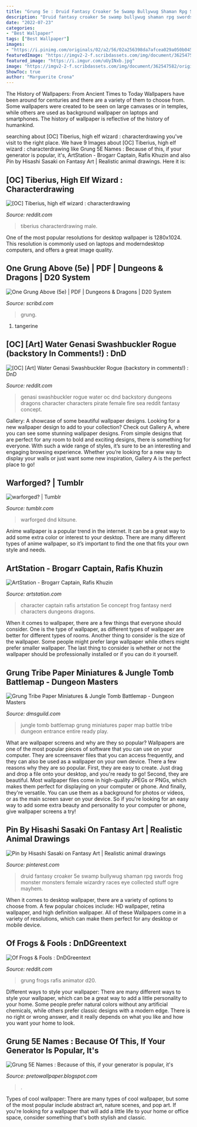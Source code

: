 ```yaml
---
title: "Grung 5e : Druid Fantasy Croaker 5e Swamp Bullywug Shaman Rpg Swords Frog Monster Monsters Female Wizardry Races Eye Collected Stuff Ogre Mayhem"
description: "Druid fantasy croaker 5e swamp bullywug shaman rpg swords frog monster monsters female wizardry races eye collected stuff ogre mayhem"
date: "2022-07-23"
categories:
- "Best Wallpaper"
tags: ["Best Wallpaper"]
images:
- "https://i.pinimg.com/originals/02/a2/56/02a256398da7afcea029a050b045f3ca.png"
featuredImage: "https://imgv2-2-f.scribdassets.com/img/document/362547582/original/707d98d432/1626816586?v=1"
featured_image: "https://i.imgur.com/uUyINxb.jpg"
image: "https://imgv2-2-f.scribdassets.com/img/document/362547582/original/707d98d432/1626816586?v=1"
ShowToc: true
author: "Marguerite Crona"
---
```



The History of Wallpapers: From Ancient Times to Today
Wallpapers have been around for centuries and there are a variety of them to choose from. Some wallpapers were created to be seen on large canvases or in temples, while others are used as background wallpaper on laptops and smartphones. The history of wallpaper is reflective of the history of humankind.

	

		
searching about [OC] Tiberius, high elf wizard : characterdrawing you've visit to the right place. We have 9 Images about [OC] Tiberius, high elf wizard : characterdrawing like Grung 5E Names : Because of this, if your generator is popular, it&#039;s, ArtStation - Brogarr Captain, Rafis Khuzin and also Pin by Hisashi Sasaki on Fantasy Art | Realistic animal drawings. Here it is:
		
    
## [OC] Tiberius, High Elf Wizard : Characterdrawing

<img loading=lazy src="https://preview.redd.it/4f8lpkh5pjh41.jpg?auto=webp&amp;s=fdcc30d00803f316174269f5b3c5ef49b7d8738f" onerror="this.onerror=null;this.src='https://tse3.mm.bing.net/th?id=OIP.yT2DPOEhHcn3RHu1_di_qwHaKa&amp;pid=15.1';" alt="[OC] Tiberius, high elf wizard : characterdrawing">

_Source: reddit.com_

>tiberius characterdrawing male. 

	

One of the most popular resolutions for desktop wallpaper is 1280x1024. This resolution is commonly used on laptops and moderndesktop computers, and offers a great image quality.

    
## One Grung Above (5e) | PDF | Dungeons &amp; Dragons | D20 System

<img loading=lazy src="https://imgv2-2-f.scribdassets.com/img/document/362547582/original/707d98d432/1626816586?v=1" onerror="this.onerror=null;this.src='https://tse4.mm.bing.net/th?id=OIP.dJDN5uCrHKO76EWHA8QB7gHaJ4&amp;pid=15.1';" alt="One Grung Above (5e) | PDF | Dungeons &amp; Dragons | D20 System">

_Source: scribd.com_

>grung. 

	

1. tangerine 

    
## [OC] [Art] Water Genasi Swashbuckler Rogue (backstory In Comments!) : DnD

<img loading=lazy src="https://i.redd.it/0g8mlrtre5e21.jpg" onerror="this.onerror=null;this.src='https://tse1.mm.bing.net/th?id=OIP.ku0mZA8UT0XMRTKRoAmx5gHaJM&amp;pid=15.1';" alt="[OC] [Art] Water Genasi Swashbuckler Rogue (backstory in comments!) : DnD">

_Source: reddit.com_

>genasi swashbuckler rogue water oc dnd backstory dungeons dragons character characters pirate female fire sea reddit fantasy concept. 

	

Gallery: A showcase of some beautiful wallpaper designs.
Looking for a new wallpaper design to add to your collection? Check out Gallery A, where you can see some stunning wallpaper designs. From simple designs that are perfect for any room to bold and exciting designs, there is something for everyone. With such a wide range of styles, it’s sure to be an interesting and engaging browsing experience. Whether you’re looking for a new way to display your walls or just want some new inspiration, Gallery A is the perfect place to go!





	
	
    
## Warforged? | Tumblr

<img loading=lazy src="https://66.media.tumblr.com/a2427bc9dcb0aa8e423857a985bb200f/8fb890bf2429202b-87/s500x750/77fa77941fad5a4b127d3370fdb0b33b052d3fb3.jpg" onerror="this.onerror=null;this.src='https://tse4.mm.bing.net/th?id=OIP.Y3MbImiPoeaYgQH8EOszkAHaKf&amp;pid=15.1';" alt="warforged? | Tumblr">

_Source: tumblr.com_

>warforged dnd kitsune. 

	

Anime wallpaper is a popular trend in the internet. It can be a great way to add some extra color or interest to your desktop. There are many different types of anime wallpaper, so it’s important to find the one that fits your own style and needs.

    
## ArtStation - Brogarr Captain, Rafis Khuzin

<img loading=lazy src="https://cdna.artstation.com/p/assets/images/images/003/567/360/large/rafis-khuzin-brogarrcaptain.jpg?1486830258" onerror="this.onerror=null;this.src='https://tse1.mm.bing.net/th?id=OIP.YqmpYPa2DybtFBsCBgr-7AHaGq&amp;pid=15.1';" alt="ArtStation - Brogarr Captain, Rafis Khuzin">

_Source: artstation.com_

>character captain rafis artstation 5e concept frog fantasy nerd characters dungeons dragons. 

	

When it comes to wallpaper, there are a few things that everyone should consider. One is the type of wallpaper, as different types of wallpaper are better for different types of rooms. Another thing to consider is the size of the wallpaper. Some people might prefer large wallpaper while others might prefer smaller wallpaper. The last thing to consider is whether or not the wallpaper should be professionally installed or if you can do it yourself.

    
## Grung Tribe Paper Miniatures &amp; Jungle Tomb Battlemap - Dungeon Masters

<img loading=lazy src="https://i.imgur.com/uUyINxb.jpg" onerror="this.onerror=null;this.src='https://tse1.mm.bing.net/th?id=OIP.z1TFkFXUFj2gSCWNA8xyUQHaEy&amp;pid=15.1';" alt="Grung Tribe Paper Miniatures &amp; Jungle Tomb Battlemap - Dungeon Masters">

_Source: dmsguild.com_

>jungle tomb battlemap grung miniatures paper map battle tribe dungeon entrance entire ready play. 

	

What are wallpaper screens and why are they so popular?
Wallpapers are one of the most popular pieces of software that you can use on your computer. They are screensaver files that you can access frequently, and they can also be used as a wallpaper on your own device. There a few reasons why they are so popular. First, they are easy to create. Just drag and drop a file onto your desktop, and you're ready to go! Second, they are beautiful. Most wallpaper files come in high-quality JPEGs or PNGs, which makes them perfect for displaying on your computer or phone. And finally, they're versatile. You can use them as a background for photos or videos, or as the main screen saver on your device. So if you're looking for an easy way to add some extra beauty and personality to your computer or phone, give wallpaper screens a try!

    
## Pin By Hisashi Sasaki On Fantasy Art | Realistic Animal Drawings

<img loading=lazy src="https://i.pinimg.com/originals/02/a2/56/02a256398da7afcea029a050b045f3ca.png" onerror="this.onerror=null;this.src='https://tse2.mm.bing.net/th?id=OIP.1dcB9nJDBwHSzO-bZeLsQQHaHN&amp;pid=15.1';" alt="Pin by Hisashi Sasaki on Fantasy Art | Realistic animal drawings">

_Source: pinterest.com_

>druid fantasy croaker 5e swamp bullywug shaman rpg swords frog monster monsters female wizardry races eye collected stuff ogre mayhem. 

	

When it comes to desktop wallpaper, there are a variety of options to choose from. A few popular choices include: HD wallpaper, retina wallpaper, and high definition wallpaper. All of these Wallpapers come in a variety of resolutions, which can make them perfect for any desktop or mobile device. 

    
## Of Frogs &amp; Fools : DnDGreentext

<img loading=lazy src="https://external-preview.redd.it/HBfIJX8nHodZEpSXOy-gYJ1oIAM1PSSIC_jsO-Nv4ck.jpg?auto=webp&amp;s=d4c2e30a28fb095854548fd47a7371ffc3044313" onerror="this.onerror=null;this.src='https://tse3.mm.bing.net/th?id=OIP.Nh7jO-cAnot8MGLQJf6v5wHaGd&amp;pid=15.1';" alt="Of Frogs &amp; Fools : DnDGreentext">

_Source: reddit.com_

>grung frogs rafis animator d20. 

	

Different ways to style your wallpaper:
There are many different ways to style your wallpaper, which can be a great way to add a little personality to your home. Some people prefer natural colors without any artificial chemicals, while others prefer classic designs with a modern edge. There is no right or wrong answer, and it really depends on what you like and how you want your home to look.

    
## Grung 5E Names : Because Of This, If Your Generator Is Popular, It&#039;s

<img loading=lazy src="https://www.enworld.org/attachments/4e3644df-7f1f-48d4-af91-e74580c49b0b-png.123039/" onerror="this.onerror=null;this.src='https://tse2.mm.bing.net/th?id=OIP.hYewyHMKAhNFVZVFkTimkAHaHa&amp;pid=15.1';" alt="Grung 5E Names : Because of this, if your generator is popular, it&#039;s">

_Source: pretowallpaper.blogspot.com_

>. 

	

Types of cool wallpaper:
There are many types of cool wallpaper, but some of the most popular include abstract art, nature scenes, and pop art. If you're looking for a wallpaper that will add a little life to your home or office space, consider something that's both stylish and classic.

